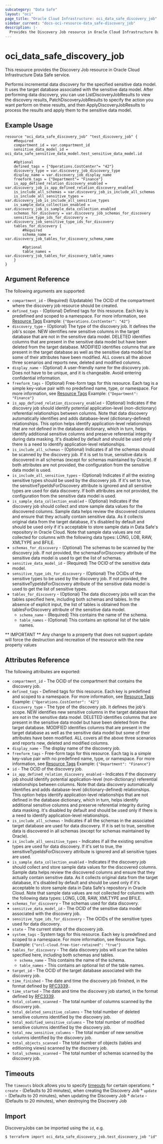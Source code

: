 ```yaml
---
subcategory: "Data Safe"
layout: "oci"
page_title: "Oracle Cloud Infrastructure: oci_data_safe_discovery_job"
sidebar_current: "docs-oci-resource-data_safe-discovery_job"
description: |-
  Provides the Discovery Job resource in Oracle Cloud Infrastructure Data Safe service
---
```


# oci_data_safe_discovery_job
This resource provides the Discovery Job resource in Oracle Cloud Infrastructure Data Safe service.

Performs incremental data discovery for the specified sensitive data model. It uses the target database associated
with the sensitive data model.
After performing data discovery, you can use ListDiscoveryJobResults to view the discovery results, PatchDiscoveryJobResults
to specify the action you want perform on these results, and then ApplyDiscoveryJobResults to process the results
and apply them to the sensitive data model.


## Example Usage

```hcl
resource "oci_data_safe_discovery_job" "test_discovery_job" {
	#Required
	compartment_id = var.compartment_id
	sensitive_data_model_id = oci_data_safe_sensitive_data_model.test_sensitive_data_model.id

	#Optional
	defined_tags = {"Operations.CostCenter"= "42"}
	discovery_type = var.discovery_job_discovery_type
	display_name = var.discovery_job_display_name
	freeform_tags = {"Department"= "Finance"}
	is_app_defined_relation_discovery_enabled = var.discovery_job_is_app_defined_relation_discovery_enabled
	is_include_all_schemas = var.discovery_job_is_include_all_schemas
	is_include_all_sensitive_types = var.discovery_job_is_include_all_sensitive_types
	is_sample_data_collection_enabled = var.discovery_job_is_sample_data_collection_enabled
	schemas_for_discovery = var.discovery_job_schemas_for_discovery
	sensitive_type_ids_for_discovery = var.discovery_job_sensitive_type_ids_for_discovery
	tables_for_discovery {
		#Required
		schema_name = var.discovery_job_tables_for_discovery_schema_name

		#Optional
		table_names = var.discovery_job_tables_for_discovery_table_names
	}
}
```

## Argument Reference

The following arguments are supported:

* `compartment_id` - (Required) (Updatable) The OCID of the compartment where the discovery job resource should be created.
* `defined_tags` - (Optional) Defined tags for this resource. Each key is predefined and scoped to a namespace. For more information, see [Resource Tags](https://docs.cloud.oracle.com/iaas/Content/General/Concepts/resourcetags.htm)  Example: `{"Operations.CostCenter": "42"}` 
* `discovery_type` - (Optional) The type of the discovery job. It defines the job's scope. NEW identifies new sensitive columns in the target database that are not in the sensitive data model. DELETED identifies columns that are present in the sensitive data model but have been deleted from the target database. MODIFIED identifies columns that are present in the target database as well as the sensitive data model but some of their attributes have been modified. ALL covers all the above three scenarios and reports new, deleted and modified columns. 
* `display_name` - (Optional) A user-friendly name for the discovery job. Does not have to be unique, and it is changeable. Avoid entering confidential information.
* `freeform_tags` - (Optional) Free-form tags for this resource. Each tag is a simple key-value pair with no predefined name, type, or namespace. For more information, see [Resource Tags](https://docs.cloud.oracle.com/iaas/Content/General/Concepts/resourcetags.htm)  Example: `{"Department": "Finance"}` 
* `is_app_defined_relation_discovery_enabled` - (Optional) Indicates if the discovery job should identify potential application-level (non-dictionary) referential relationships between columns. Note that data discovery automatically identifies and adds database-level (dictionary-defined) relationships. This option helps identify application-level relationships that are not defined in the database dictionary, which in turn, helps identify additional sensitive columns and preserve referential integrity during data masking. It's disabled by default and should be used only if there is a need to identify application-level relationships. 
* `is_include_all_schemas` - (Optional) Indicates if all the schemas should be scanned by the discovery job. If it is set to true, sensitive data is discovered in all schemas (except for schemas maintained by Oracle). If both attributes are not provided, the configuration from the sensitive data model is used. 
* `is_include_all_sensitive_types` - (Optional) Indicates if all the existing sensitive types should be used by the discovery job. If it's set to true, the sensitiveTypeIdsForDiscovery attribute is ignored and all sensitive types are used for data discovery. If both attributes are not provided, the configuration from the sensitive data model is used. 
* `is_sample_data_collection_enabled` - (Optional) Indicates if the discovery job should collect and store sample data values for the discovered columns. Sample data helps review the discovered columns and ensure that they actually contain sensitive data. As it collects original data from the target database, it's disabled by default and should be used only if it's acceptable to store sample data in Data Safe's repository in Oracle Cloud. Note that sample data values are not collected for columns with the following data types: LONG, LOB, RAW, XMLTYPE and BFILE. 
* `schemas_for_discovery` - (Optional) The schemas to be scanned by the discovery job. If not provided, the schemasForDiscovery attribute of the sensitive data model is used to get the list of schemas. 
* `sensitive_data_model_id` - (Required) The OCID of the sensitive data model.
* `sensitive_type_ids_for_discovery` - (Optional) The OCIDs of the sensitive types to be used by the discovery job. If not provided, the sensitiveTypeIdsForDiscovery attribute of the sensitive data model is used to get the list of sensitive types. 
* `tables_for_discovery` - (Optional) The data discovery jobs will scan the tables specified here, including both schemas and tables. In the absence  of explicit input, the list of tables is obtained from the tablesForDiscovery attribute of the sensitive data model. 
	* `schema_name` - (Required) This contains the name of the schema.
	* `table_names` - (Optional) This contains an optional list of the table names.


** IMPORTANT **
Any change to a property that does not support update will force the destruction and recreation of the resource with the new property values

## Attributes Reference

The following attributes are exported:

* `compartment_id` - The OCID of the compartment that contains the discovery job.
* `defined_tags` - Defined tags for this resource. Each key is predefined and scoped to a namespace. For more information, see [Resource Tags](https://docs.cloud.oracle.com/iaas/Content/General/Concepts/resourcetags.htm)  Example: `{"Operations.CostCenter": "42"}` 
* `discovery_type` - The type of the discovery job. It defines the job's scope. NEW identifies new sensitive columns in the target database that are not in the sensitive data model. DELETED identifies columns that are present in the sensitive data model but have been deleted from the target database. MODIFIED identifies columns that are present in the target database as well as the sensitive data model but some of their attributes have been modified. ALL covers all the above three scenarios and reports new, deleted and modified columns. 
* `display_name` - The display name of the discovery job.
* `freeform_tags` - Free-form tags for this resource. Each tag is a simple key-value pair with no predefined name, type, or namespace. For more information, see [Resource Tags](https://docs.cloud.oracle.com/iaas/Content/General/Concepts/resourcetags.htm)  Example: `{"Department": "Finance"}` 
* `id` - The OCID of the discovery job.
* `is_app_defined_relation_discovery_enabled` - Indicates if the discovery job should identify potential application-level (non-dictionary) referential relationships between columns. Note that data discovery automatically identifies and adds database-level (dictionary-defined) relationships. This option helps identify application-level relationships that are not defined in the database dictionary, which in turn, helps identify additional sensitive columns and preserve referential integrity during data masking. It's disabled by default and should be used only if there is a need to identify application-level relationships. 
* `is_include_all_schemas` - Indicates if all the schemas in the associated target database are used for data discovery. If it is set to true, sensitive data is discovered in all schemas (except for schemas maintained by Oracle). 
* `is_include_all_sensitive_types` - Indicates if all the existing sensitive types are used for data discovery. If it's set to true, the sensitiveTypeIdsForDiscovery attribute is ignored and all sensitive types are used. 
* `is_sample_data_collection_enabled` - Indicates if the discovery job should collect and store sample data values for the discovered columns. Sample data helps review the discovered columns and ensure that they actually contain sensitive data. As it collects original data from the target database, it's disabled by default and should be used only if it's acceptable to store sample data in Data Safe's repository in Oracle Cloud. Note that sample data values are not collected for columns with the following data types: LONG, LOB, RAW, XMLTYPE and BFILE. 
* `schemas_for_discovery` - The schemas used for data discovery.
* `sensitive_data_model_id` - The OCID of the sensitive data model associated with the discovery job.
* `sensitive_type_ids_for_discovery` - The OCIDs of the sensitive types used for data discovery.
* `state` - The current state of the discovery job.
* `system_tags` - System tags for this resource. Each key is predefined and scoped to a namespace. For more information, see Resource Tags. Example: `{"orcl-cloud.free-tier-retained": "true"}` 
* `tables_for_discovery` - The data discovery jobs will scan the tables specified here, including both schemas and tables. 
	* `schema_name` - This contains the name of the schema.
	* `table_names` - This contains an optional list of the table names.
* `target_id` - The OCID of the target database associated with the discovery job.
* `time_finished` - The date and time the discovery job finished, in the format defined by [RFC3339](https://tools.ietf.org/html/rfc3339)..
* `time_started` - The date and time the discovery job started, in the format defined by [RFC3339](https://tools.ietf.org/html/rfc3339).
* `total_columns_scanned` - The total number of columns scanned by the discovery job.
* `total_deleted_sensitive_columns` - The total number of deleted sensitive columns identified by the discovery job.
* `total_modified_sensitive_columns` - The total number of modified sensitive columns identified by the discovery job.
* `total_new_sensitive_columns` - The total number of new sensitive columns identified by the discovery job.
* `total_objects_scanned` - The total number of objects (tables and editioning views) scanned by the discovery job.
* `total_schemas_scanned` - The total number of schemas scanned by the discovery job.

## Timeouts

The `timeouts` block allows you to specify [timeouts](https://registry.terraform.io/providers/oracle/oci/latest/docs/guides/changing_timeouts) for certain operations:
	* `create` - (Defaults to 20 minutes), when creating the Discovery Job
	* `update` - (Defaults to 20 minutes), when updating the Discovery Job
	* `delete` - (Defaults to 20 minutes), when destroying the Discovery Job


## Import

DiscoveryJobs can be imported using the `id`, e.g.

```
$ terraform import oci_data_safe_discovery_job.test_discovery_job "id"
```

